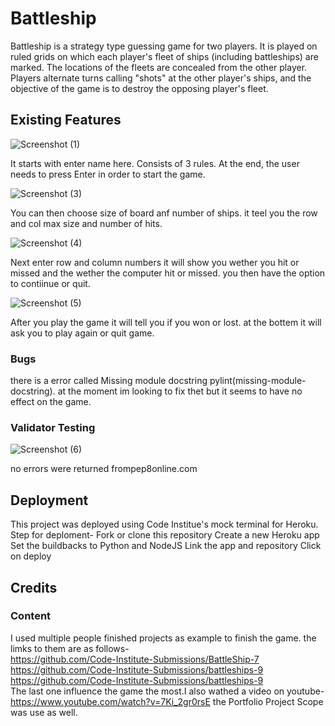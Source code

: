 # Battleship
 Battleship  is a strategy type guessing game for two players. It is played on ruled grids  on which each player's fleet of ships (including battleships) are marked. The locations of the fleets are concealed from the other player. Players alternate turns calling "shots" at the other player's ships, and the objective of the game is to destroy the opposing player's fleet.

##  Existing Features

![Screenshot (1)](https://user-images.githubusercontent.com/87779486/145675769-ee080f64-3e5d-4aad-a4ec-14f375282900.png)

It starts with enter name here. 
Consists of 3 rules.
At the end, the user needs to press Enter in order to start the game. 


![Screenshot (3)](https://user-images.githubusercontent.com/87779486/145675862-0f7e2b16-65c8-4543-83e6-60f15df634b5.png)

You can then choose size of board anf number of ships.
it teel you the row and col max size and number of hits. 



![Screenshot (4)](https://user-images.githubusercontent.com/87779486/145676097-f4a3163c-d7f9-4824-9891-959d8284e27b.png)

Next enter row  and column numbers
it will show you wether you hit or missed and the wether the computer hit or missed.
you then have the option to contiinue or quit.


![Screenshot (5)](https://user-images.githubusercontent.com/87779486/145676212-16ccabd1-036c-4a39-9d29-4411c87ebd99.png)

After you play the game it will tell you if you won or lost. 
at the bottem it will ask you to play again or quit game.


### Bugs
there is a error called Missing module docstring pylint(missing-module-docstring).
at the moment im looking to fix thet but it seems to have no effect on the game.

### Validator Testing 
![Screenshot (6)](https://user-images.githubusercontent.com/87779486/145676527-d3a25835-7d49-49cb-807a-a40e39d059d7.png)


no errors were returned frompep8online.com

## Deployment
This project was deployed using Code Institue's mock terminal for Heroku.
Step for deploment-
    Fork or clone this repository
    Create a new Heroku app
    Set the buildbacks to Python and NodeJS
    Link the app and repository
    Click on deploy


## Credits
### Content
I used multiple people finished projects as example to finish the game. the limks to them are as follows-<br />
    https://github.com/Code-Institute-Submissions/BattleShip-7<br />
    https://github.com/Code-Institute-Submissions/battleships-9<br />
    https://github.com/Code-Institute-Submissions/battleships-9<br />
The last one influence the game the most.I also wathed a video on youtube-https://www.youtube.com/watch?v=7Ki_2gr0rsE
the Portfolio Project Scope was use as well.
